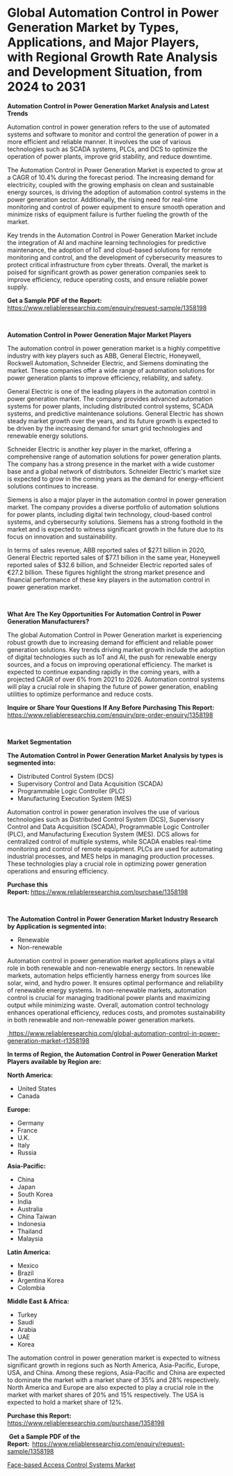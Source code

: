 <p><h1>Global Automation Control in Power Generation Market by Types, Applications, and Major Players, with Regional Growth Rate Analysis and Development Situation, from 2024 to 2031</h1></p><p><strong>Automation Control in Power Generation Market Analysis and Latest Trends</strong></p>
<p><p>Automation control in power generation refers to the use of automated systems and software to monitor and control the generation of power in a more efficient and reliable manner. It involves the use of various technologies such as SCADA systems, PLCs, and DCS to optimize the operation of power plants, improve grid stability, and reduce downtime.</p><p>The Automation Control in Power Generation Market is expected to grow at a CAGR of 10.4% during the forecast period. The increasing demand for electricity, coupled with the growing emphasis on clean and sustainable energy sources, is driving the adoption of automation control systems in the power generation sector. Additionally, the rising need for real-time monitoring and control of power equipment to ensure smooth operation and minimize risks of equipment failure is further fueling the growth of the market.</p><p>Key trends in the Automation Control in Power Generation Market include the integration of AI and machine learning technologies for predictive maintenance, the adoption of IoT and cloud-based solutions for remote monitoring and control, and the development of cybersecurity measures to protect critical infrastructure from cyber threats. Overall, the market is poised for significant growth as power generation companies seek to improve efficiency, reduce operating costs, and ensure reliable power supply.</p></p>
<p><strong>Get a Sample PDF of the Report:&nbsp;</strong> <a href="https://www.reliableresearchiq.com/enquiry/request-sample/1358198">https://www.reliableresearchiq.com/enquiry/request-sample/1358198</a></p>
<p>&nbsp;</p>
<p><strong>Automation Control in Power Generation Major Market Players</strong></p>
<p><p>The automation control in power generation market is a highly competitive industry with key players such as ABB, General Electric, Honeywell, Rockwell Automation, Schneider Electric, and Siemens dominating the market. These companies offer a wide range of automation solutions for power generation plants to improve efficiency, reliability, and safety.</p><p>General Electric is one of the leading players in the automation control in power generation market. The company provides advanced automation systems for power plants, including distributed control systems, SCADA systems, and predictive maintenance solutions. General Electric has shown steady market growth over the years, and its future growth is expected to be driven by the increasing demand for smart grid technologies and renewable energy solutions.</p><p>Schneider Electric is another key player in the market, offering a comprehensive range of automation solutions for power generation plants. The company has a strong presence in the market with a wide customer base and a global network of distributors. Schneider Electric's market size is expected to grow in the coming years as the demand for energy-efficient solutions continues to increase.</p><p>Siemens is also a major player in the automation control in power generation market. The company provides a diverse portfolio of automation solutions for power plants, including digital twin technology, cloud-based control systems, and cybersecurity solutions. Siemens has a strong foothold in the market and is expected to witness significant growth in the future due to its focus on innovation and sustainability.</p><p>In terms of sales revenue, ABB reported sales of $27.1 billion in 2020, General Electric reported sales of $77.1 billion in the same year, Honeywell reported sales of $32.6 billion, and Schneider Electric reported sales of €27.2 billion. These figures highlight the strong market presence and financial performance of these key players in the automation control in power generation market.</p></p>
<p>&nbsp;</p>
<p><strong>What Are The Key Opportunities For Automation Control in Power Generation Manufacturers?</strong></p>
<p><p>The global Automation Control in Power Generation market is experiencing robust growth due to increasing demand for efficient and reliable power generation solutions. Key trends driving market growth include the adoption of digital technologies such as IoT and AI, the push for renewable energy sources, and a focus on improving operational efficiency. The market is expected to continue expanding rapidly in the coming years, with a projected CAGR of over 6% from 2021 to 2026. Automation control systems will play a crucial role in shaping the future of power generation, enabling utilities to optimize performance and reduce costs.</p></p>
<p><strong>Inquire or Share Your Questions If Any Before Purchasing This Report:</strong> <a href="https://www.reliableresearchiq.com/enquiry/pre-order-enquiry/1358198">https://www.reliableresearchiq.com/enquiry/pre-order-enquiry/1358198</a></p>
<p>&nbsp;</p>
<p><strong>Market Segmentation</strong></p>
<p><strong>The Automation Control in Power Generation Market Analysis by types is segmented into:</strong></p>
<p><ul><li>Distributed Control System (DCS)</li><li>Supervisory Control and Data Acquisition (SCADA)</li><li>Programmable Logic Controller (PLC)</li><li>Manufacturing Execution System (MES)</li></ul></p>
<p><p>Automation control in power generation involves the use of various technologies such as Distributed Control System (DCS), Supervisory Control and Data Acquisition (SCADA), Programmable Logic Controller (PLC), and Manufacturing Execution System (MES). DCS allows for centralized control of multiple systems, while SCADA enables real-time monitoring and control of remote equipment. PLCs are used for automating industrial processes, and MES helps in managing production processes. These technologies play a crucial role in optimizing power generation operations and ensuring efficiency.</p></p>
<p><strong>Purchase this Report:&nbsp;</strong><a href="https://www.reliableresearchiq.com/purchase/1358198">https://www.reliableresearchiq.com/purchase/1358198</a></p>
<p>&nbsp;</p>
<p><strong>The Automation Control in Power Generation Market Industry Research by Application is segmented into:</strong></p>
<p><ul><li>Renewable</li><li>Non-renewable</li></ul></p>
<p><p>Automation control in power generation market applications plays a vital role in both renewable and non-renewable energy sectors. In renewable markets, automation helps efficiently harness energy from sources like solar, wind, and hydro power. It ensures optimal performance and reliability of renewable energy systems. In non-renewable markets, automation control is crucial for managing traditional power plants and maximizing output while minimizing waste. Overall, automation control technology enhances operational efficiency, reduces costs, and promotes sustainability in both renewable and non-renewable power generation markets.</p></p>
<p><a href="https://www.reliableresearchiq.com/global-automation-control-in-power-generation-market-r1358198">&nbsp;https://www.reliableresearchiq.com/global-automation-control-in-power-generation-market-r1358198</a></p>
<p><strong>In terms of Region, the Automation Control in Power Generation Market Players available by Region are:</strong></p>
<p>
    <p> <strong> North America: </strong>
        <ul>
            <li>United States</li>
            <li>Canada</li>
        </ul>
        </p> 
    <p> <strong> Europe: </strong>
        <ul>
            <li>Germany</li>
            <li>France</li>
            <li>U.K.</li>
            <li>Italy</li>
            <li>Russia</li>
        </ul>
        </p> 
    <p> <strong> Asia-Pacific: </strong>
        <ul>
            <li>China</li>
            <li>Japan</li>
            <li>South Korea</li>
            <li>India</li>
            <li>Australia</li>
            <li>China Taiwan</li>
            <li>Indonesia</li>
            <li>Thailand</li>
            <li>Malaysia</li>
        </ul>
        </p> 
    <p> <strong> Latin America: </strong>
        <ul>
            <li>Mexico</li>
            <li>Brazil</li>
            <li>Argentina Korea</li>
            <li>Colombia</li>
        </ul>
        </p> 
    <p> <strong> Middle East & Africa: </strong>
        <ul>
            <li>Turkey</li>
            <li>Saudi</li>
            <li>Arabia</li>
            <li>UAE</li>
            <li>Korea</li>
        </ul>
    </p>
    </p>
<p><p>The automation control in power generation market is expected to witness significant growth in regions such as North America, Asia-Pacific, Europe, USA, and China. Among these regions, Asia-Pacific and China are expected to dominate the market with a market share of 35% and 28% respectively. North America and Europe are also expected to play a crucial role in the market with market shares of 20% and 15% respectively. The USA is expected to hold a market share of 12%.</p></p>
<p><strong>Purchase this Report: </strong><a href="https://www.reliableresearchiq.com/purchase/1358198">https://www.reliableresearchiq.com/purchase/1358198</a></p>
<p>&nbsp;<strong>Get a Sample PDF of the Report:&nbsp;&nbsp;</strong><a href="https://www.reliableresearchiq.com/enquiry/request-sample/1358198">https://www.reliableresearchiq.com/enquiry/request-sample/1358198</a></p>
<p><strong></strong></p>
<p><p><a href="https://github.com/ksleyeze/Market-Research-Report-List-1/blob/main/face-based-access-control-systems-market.md">Face-based Access Control Systems Market</a></p></p>